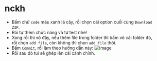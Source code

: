 # nckh
* Bấm chữ `code` màu xanh lá cây, rồi chọn cái option cuối cùng `Download ZIP`.
* Rồi tự thêm chức năng và tự test nhe!
* Xong rồi thì vô đây, nếu thêm file trong folder thì bấm vô cái folder đó, rồi chọn `add file`, còn không thì chọn `add file` thôi.
* Bấm `Commit`, rồi làm theo hướng dẫn này:
![image](https://github.com/gnuhpdiem/nckh/assets/169631155/23ee935a-4469-43de-954b-cbe749fab236)
* Rồi sau đó tui sẽ ghép lên cái cành chính. 


